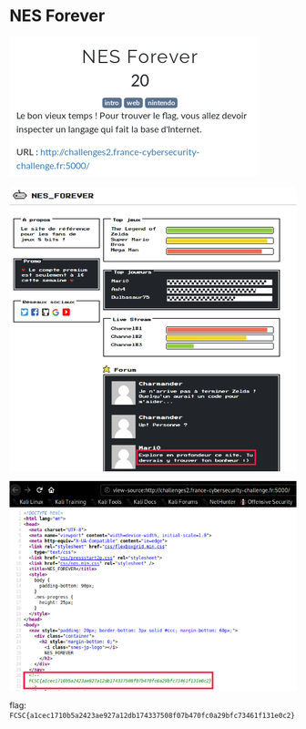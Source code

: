 # NES Forever

![enonce](images/enonce.png)

![site](images/site.png)

![flag](images/flag.png)

flag: `FCSC{a1cec1710b5a2423ae927a12db174337508f07b470fc0a29bfc73461f131e0c2}`
